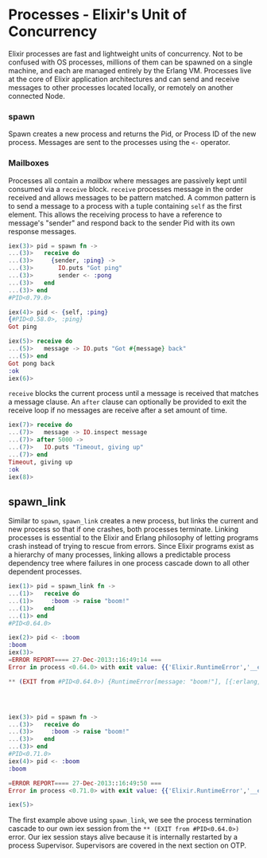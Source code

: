 # Processes - Elixir's Unit of Concurrency
Elixir processes are fast and lightweight units of concurrency. Not to be confused with OS processes, millions of them can be spawned on a single machine, and each are managed entirely by the Erlang VM. Processes live at the core of Elixir application architectures and can send and receive messages to other processes located locally, or remotely on another connected Node.

### spawn
Spawn creates a new process and returns the Pid, or Process ID of the new process. Messages are sent to the processes using the `<-` operator.

### Mailboxes
Processes all contain a *mailbox* where messages are passively kept until consumed via a `receive` block. `receive` processes message in the order received and allows messages to be pattern matched. A common pattern is to send a message to a process with a tuple containing `self` as the first element. This allows the receiving process to have a reference to message's "sender" and respond back to the sender Pid with its own response messages.

```elixir
iex(3)> pid = spawn fn ->
...(3)>   receive do
...(3)>     {sender, :ping} ->
...(3)>       IO.puts "Got ping"
...(3)>       sender <- :pong
...(3)>   end
...(3)> end
#PID<0.79.0>

iex(4)> pid <- {self, :ping}
{#PID<0.58.0>, :ping}
Got ping

iex(5)> receive do
...(5)>   message -> IO.puts "Got #{message} back"
...(5)> end
Got pong back
:ok
iex(6)>
```

`receive` blocks the current process until a message is received that matches a message clause. An `after` clause can optionally be provided to exit the receive loop if no messages are receive after a set amount of time.

```elixir
iex(7)> receive do
...(7)>   message -> IO.inspect message
...(7)> after 5000 ->
...(7)>   IO.puts "Timeout, giving up"
...(7)> end
Timeout, giving up
:ok
iex(8)>
```

## spawn_link
Similar to `spawn`, `spawn_link` creates a new process, but links the current and new process so that if one crashes, both processes terminate. Linking processes is essential to the Elixir and Erlang philosophy of letting programs crash instead of trying to rescue from errors. Since Elixir programs exist as a hierarchy of many processes, linking allows a predictable process dependency tree where failures in one process cascade down to all other dependent processes.

```elixir
iex(1)> pid = spawn_link fn ->
...(1)>   receive do
...(1)>     :boom -> raise "boom!"
...(1)>   end
...(1)> end
#PID<0.64.0>

iex(2)> pid <- :boom
:boom
iex(3)>
=ERROR REPORT==== 27-Dec-2013::16:49:14 ===
Error in process <0.64.0> with exit value: {{'Elixir.RuntimeError','__exception__',<<5 bytes>>},[{erlang,apply,2,[]}]}

** (EXIT from #PID<0.64.0>) {RuntimeError[message: "boom!"], [{:erlang, :apply, 2, []}]}




iex(3)> pid = spawn fn ->
...(3)>   receive do
...(3)>     :boom -> raise "boom!"
...(3)>   end
...(3)> end
#PID<0.71.0>
iex(4)> pid <- :boom
:boom

=ERROR REPORT==== 27-Dec-2013::16:49:50 ===
Error in process <0.71.0> with exit value: {{'Elixir.RuntimeError','__exception__',<<5 bytes>>},[{erlang,apply,2,[]}]}

iex(5)>
``` 

The first example above using `spawn_link`, we see the process termination cascade to our own iex session from the `** (EXIT from #PID<0.64.0>)` error. Our iex session stays alive because it is internally restarted by a process Supervisor. Supervisors are covered in the next section on OTP.

